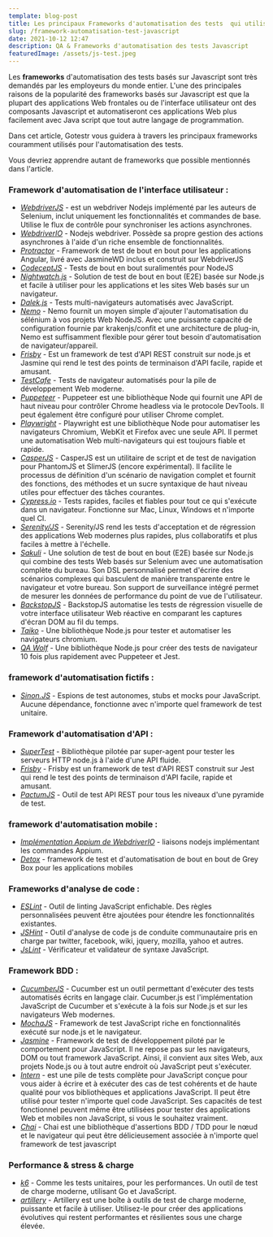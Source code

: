 ```yaml
---
template: blog-post
title: Les principaux Frameworks d'automatisation des tests  qui utilisent Javascript
slug: /framework-automatisation-test-javascript
date: 2021-10-12 12:47
description: QA & Frameworks d'automatisation des tests Javascript
featuredImage: /assets/js-test.jpeg
---
```

Les **frameworks** d'automatisation des tests basés sur Javascript sont très demandés par les employeurs du monde entier. L'une des principales raisons de la popularité des frameworks basés sur Javascript est que la plupart des applications Web frontales ou de l'interface utilisateur ont des composants Javascript et automatiseront ces applications Web plus facilement avec Java script que tout autre langage de programmation.

Dans cet article, Gotestr vous guidera à travers les principaux frameworks couramment utilisés pour l'automatisation des tests.

Vous devriez apprendre autant de frameworks que possible mentionnés dans l'article.

### Framework d'automatisation de l'interface utilisateur :

* *[WebdriverJS](https://github.com/SeleniumHQ/selenium/wiki/WebDriverJs)* - est un webdriver Nodejs  implémenté par les auteurs de Selenium, inclut uniquement les fonctionnalités et commandes de base. Utilise le flux de contrôle pour synchroniser les actions asynchrones.
* *[WebdriverIO](http://webdriver.io/)* - Nodejs webdriver. Possède sa propre gestion des actions asynchrones à l'aide d'un riche ensemble de fonctionnalités.
* *[Protractor](http://www.protractortest.org/)* - Framework de test de bout en bout pour les applications Angular, livré avec JasmineWD inclus et construit sur WebdriverJS
* *[CodeceptJS](http://codecept.io/)* - Tests de bout en bout suralimentés pour NodeJS
* *[Nightwatch.js](http://nightwatchjs.org/)* - Solution de test de bout en bout (E2E) basée sur Node.js et facile à utiliser pour les applications et les sites Web basés sur un navigateur.
* *[Dalek.js](http://dalekjs.com/)* - Tests multi-navigateurs automatisés avec JavaScript.
* *[Nemo](http://nemo.js.org/)* - Nemo fournit un moyen simple d'ajouter l'automatisation du sélénium à vos projets Web NodeJS. Avec une puissante capacité de configuration fournie par krakenjs/confit et une architecture de plug-in, Nemo est suffisamment flexible pour gérer tout besoin d'automatisation de navigateur/appareil.
* *[Frisby](https://docs.frisbyjs.com/introduction/readme)* - Est un framework de test d'API REST construit sur node.js et Jasmine qui rend le test des points de terminaison d'API facile, rapide et amusant.
* *[TestCafe](https://devexpress.github.io/testcafe/)* - Tests de navigateur automatisés pour la pile de développement Web moderne.
* *[Puppeteer](https://github.com/puppeteer/puppeteer)* - Puppeteer est une bibliothèque Node qui fournit une API de haut niveau pour contrôler Chrome headless via le protocole DevTools. Il peut également être configuré pour utiliser Chrome complet.
* *[Playwright](https://playwright.dev/)* - Playwright est une bibliothèque Node pour automatiser les navigateurs Chromium, WebKit et Firefox avec une seule API. Il permet une automatisation Web multi-navigateurs qui est toujours fiable et rapide.
* *[CasperJS](http://casperjs.org/)* - CasperJS est un utilitaire de script et de test de navigation pour PhantomJS et SlimerJS (encore expérimental). Il facilite le processus de définition d'un scénario de navigation complet et fournit des fonctions, des méthodes et un sucre syntaxique de haut niveau utiles pour effectuer des tâches courantes.
* *[Cypress.io](https://www.cypress.io/)* - Tests rapides, faciles et fiables pour tout ce qui s'exécute dans un navigateur. Fonctionne sur Mac, Linux, Windows et n'importe quel CI.
* *[Serenity/JS](https://serenity-js.org/handbook/)* - Serenity/JS rend les tests d'acceptation et de régression des applications Web modernes plus rapides, plus collaboratifs et plus faciles à mettre à l'échelle.
* *[Sakuli](https://sakuli.io/)* - Une solution de test de bout en bout (E2E) basée sur Node.js qui combine des tests Web basés sur Selenium avec une automatisation complète du bureau. Son DSL personnalisé permet d'écrire des scénarios complexes qui basculent de manière transparente entre le navigateur et votre bureau. Son support de surveillance intégré permet de mesurer les données de performance du point de vue de l'utilisateur.
* *[BackstopJS](https://garris.github.io/BackstopJS/)* - BackstopJS automatise les tests de régression visuelle de votre interface utilisateur Web réactive en comparant les captures d'écran DOM au fil du temps.
* *[Taiko](https://github.com/getgauge/Taiko)* - Une bibliothèque Node.js pour tester et automatiser les navigateurs chromium.
* *[QA Wolf](https://github.com/qawolf/qawolf)* - Une bibliothèque Node.js pour créer des tests de navigateur 10 fois plus rapidement avec Puppeteer et Jest.

### framework d'automatisation fictifs :

* *[Sinon.JS](http://sinonjs.org/)* - Espions de test autonomes, stubs et mocks pour JavaScript. Aucune dépendance, fonctionne avec n'importe quel framework de test unitaire.

### Framework d'automatisation d'API :

* *[SuperTest](https://github.com/visionmedia/supertest)* - Bibliothèque pilotée par super-agent pour tester les serveurs HTTP node.js à l'aide d'une API fluide.
* *[Frisby](https://github.com/vlucas/frisby)* - Frisby est un framework de test d'API REST construit sur Jest qui rend le test des points de terminaison d'API facile, rapide et amusant.
* *[PactumJS](https://pactumjs.github.io/)* - Outil de test API REST pour tous les niveaux d'une pyramide de test.

### framework d'automatisation mobile :

* *[Implémentation Appium de WebdriverIO](https://github.com/webdriverio/appium-boilerplate/)* - liaisons nodejs implémentant les commandes Appium.
* *[Detox](https://github.com/wix/Detox)* - framework de test et d'automatisation de bout en bout de Grey Box pour les applications mobiles

### Frameworks d'analyse de code :

* *[ESLint](http://eslint.org/)* - Outil de linting JavaScript enfichable. Des règles personnalisées peuvent être ajoutées pour étendre les fonctionnalités existantes.
* *[JSHint](https://github.com/jshint/jshint)* - Outil d'analyse de code js de conduite communautaire pris en charge par twitter, facebook, wiki, jquery, mozilla, yahoo et autres.
* *[JsLint](https://www.jslint.com/)* - Vérificateur et validateur de syntaxe JavaScript.

### Framework BDD :

* *[CucumberJS](https://github.com/cucumber/cucumber-js)* - Cucumber est un outil permettant d'exécuter des tests automatisés écrits en langage clair. Cucumber.js est l'implémentation JavaScript de Cucumber et s'exécute à la fois sur Node.js et sur les navigateurs Web modernes.
* *[MochaJS](https://mochajs.org/)* - Framework de test JavaScript riche en fonctionnalités exécuté sur node.js et le navigateur.
* *[Jasmine](https://jasmine.github.io/)* - Framework de test de développement piloté par le comportement pour JavaScript. Il ne repose pas sur les navigateurs, DOM ou tout framework JavaScript. Ainsi, il convient aux sites Web, aux projets Node.js ou à tout autre endroit où JavaScript peut s'exécuter.
* *[Intern](https://theintern.io/)* - est une pile de tests complète pour JavaScript conçue pour vous aider à écrire et à exécuter des cas de test cohérents et de haute qualité pour vos bibliothèques et applications JavaScript. Il peut être utilisé pour tester n'importe quel code JavaScript. Ses capacités de test fonctionnel peuvent même être utilisées pour tester des applications Web et mobiles non JavaScript, si vous le souhaitez vraiment.
* *[Chai](https://www.chaijs.com/)* - Chai est une bibliothèque d'assertions BDD / TDD pour le nœud et le navigateur qui peut être délicieusement associée à n'importe quel framework de test javascript

### Performance & stress & charge

* *[k6](https://github.com/loadimpact/k6)* - Comme les tests unitaires, pour les performances. Un outil de test de charge moderne, utilisant Go et JavaScript.
* *[artillery](https://artillery.io/)* - Artillery est une boîte à outils de test de charge moderne, puissante et facile à utiliser. Utilisez-le pour créer des applications évolutives qui restent performantes et résilientes sous une charge élevée.